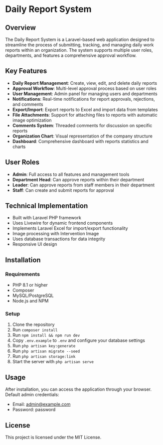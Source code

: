 # Daily Report System

## Overview
The Daily Report System is a Laravel-based web application designed to streamline the process of submitting, tracking, and managing daily work reports within an organization. The system supports multiple user roles, departments, and features a comprehensive approval workflow.

## Key Features
- **Daily Report Management**: Create, view, edit, and delete daily reports
- **Approval Workflow**: Multi-level approval process based on user roles
- **User Management**: Admin panel for managing users and departments
- **Notifications**: Real-time notifications for report approvals, rejections, and comments
- **Export/Import**: Export reports to Excel and import data from templates
- **File Attachments**: Support for attaching files to reports with automatic image optimization
- **Comments System**: Threaded comments for discussion on specific reports
- **Organization Chart**: Visual representation of the company structure
- **Dashboard**: Comprehensive dashboard with reports statistics and charts

## User Roles
- **Admin**: Full access to all features and management tools
- **Department Head**: Can approve reports within their department
- **Leader**: Can approve reports from staff members in their department
- **Staff**: Can create and submit reports for approval

## Technical Implementation
- Built with Laravel PHP framework
- Uses Livewire for dynamic frontend components
- Implements Laravel Excel for import/export functionality
- Image processing with Intervention Image
- Uses database transactions for data integrity
- Responsive UI design

## Installation

### Requirements
- PHP 8.1 or higher
- Composer
- MySQL/PostgreSQL
- Node.js and NPM

### Setup
1. Clone the repository
2. Run `composer install`
3. Run `npm install && npm run dev`
4. Copy `.env.example` to `.env` and configure your database settings
5. Run `php artisan key:generate`
6. Run `php artisan migrate --seed`
7. Run `php artisan storage:link`
8. Start the server with `php artisan serve`

## Usage
After installation, you can access the application through your browser. Default admin credentials:
- Email: admin@example.com
- Password: password

## License
This project is licensed under the MIT License.

